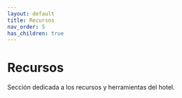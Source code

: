 ```yaml
---
layout: default
title: Recursos
nav_order: 5
has_children: true
---
```


# Recursos

Sección dedicada a los recursos y herramientas del hotel.